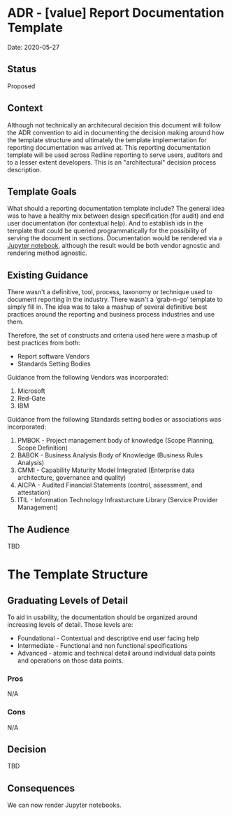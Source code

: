 # ADR - [value] Report Documentation Template

Date: 2020-05-27

## Status

Proposed

## Context

Although not technically an architecural decision this document will follow the ADR convention to aid in documenting the decision making around how the template structure and ultimately the template implementation for reporting documentation was arrived at. This reporting documentation template will be used across Redline reporting to serve users, auditors and to a lesser extent developers. This is an "architectural" decision process description.

## Template Goals

What should a reporting documentation template include? The general idea was to have a healthy mix between design specification (for audit) and end user documentation (for contextual help). And to establish ids in the template that could be queried programmatically for the possibility of serving the document in sections. Documentation would be rendered via a [Jupyter notebook](http://jupyter.org), although the result would be both vendor agnostic and rendering method agnostic.

## Existing Guidance

There wasn't a definitive, tool, process, taxonomy or technique used to document reporting in the industry. There wasn't a 'grab-n-go' template to simply fill in. The idea was to take a mashup of several definitive best practices around the reporting and business process industries and use them.

Therefore, the set of constructs and criteria used here were a mashup of best practices from both:

- Report software Vendors
- Standards Setting Bodies

Guidance from the following Vendors was incorporated:

1. Microsoft
1. Red-Gate
1. IBM

Guidance from the following Standards setting bodies or associations was incorporated:

1. PMBOK - Project management body of knowledge (Scope Planning, Scope Definition)
1. BABOK - Business Analysis Body of Knowledge (Business Rules Analysis)
1. CMMI - Capability Maturity Model Integrated (Enterprise data architecture, governance and quality)
1. AICPA - Audited Financial Statements (control, assessment, and attestation)
1. ITIL - Information Technology Infrasturcture Library (Service Provider Management)

## The Audience

TBD

# The Template Structure

## Graduating Levels of Detail

To aid in usability, the documentation should be organized around increasing levels of detail. Those levels are:

- Foundational - Contextual and descriptive end user facing help
- Intermediate - Functional and non functional specifications
- Advanced - atomic and technical detail around individual data points and operations on those data points.

### Pros

N/A

### Cons

N/A

## Decision

TBD

## Consequences

We can now render Jupyter notebooks.
